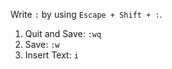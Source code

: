 Write `:` by using `Escape + Shift + :`.

1. Quit and Save: `:wq`
2. Save: `:w`
3. Insert Text: `i`
